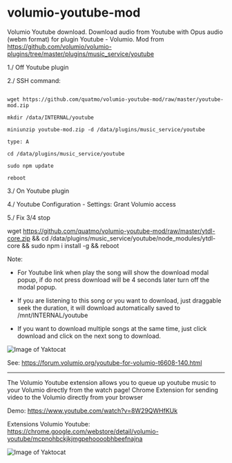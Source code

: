 # volumio-youtube-mod
Volumio Youtube download.  Download audio from Youtube with Opus audio (webm format) for plugin Youtube - Volumio.
Mod from https://github.com/volumio/volumio-plugins/tree/master/plugins/music_service/youtube


1./ Off Youtube plugin

2./ SSH command:
```

wget https://github.com/quatmo/volumio-youtube-mod/raw/master/youtube-mod.zip

mkdir /data/INTERNAL/youtube

miniunzip youtube-mod.zip -d /data/plugins/music_service/youtube

type: A

cd /data/plugins/music_service/youtube

sudo npm update

reboot
```
3./ On Youtube plugin

4./ Youtube Configuration - Settings: Grant Volumio access

5./ Fix 3/4 stop

wget https://github.com/quatmo/volumio-youtube-mod/raw/master/ytdl-core.zip && cd /data/plugins/music_service/youtube/node_modules/ytdl-core && sudo npm i install -g && reboot


Note:
- For Youtube link when play the song will show the download modal popup, if do not press download will be 4 seconds later turn off the modal popup.

- If you are listening to this song or you want to download, just draggable seek the duration, it will download automatically saved to /mnt/INTERNAL/youtube

- If you want to download multiple songs at the same time, just click download and click on the next song to download.


![Image of Yaktocat](https://forum.volumio.org/resources/image/3242)

See: https://forum.volumio.org/youtube-for-volumio-t6608-140.html

-------------------------------------------------
The Volumio Youtube extension allows you to queue up youtube music to your Volumio directly from the watch page!
Chrome Extension for sending video to the Volumio directly from your browser

Demo: https://www.youtube.com/watch?v=8W29QWHfKUk

Extensions Volumio Youtube: https://chrome.google.com/webstore/detail/volumio-youtube/mcpnohbckjkjmgpehoooobhbeefnajna

![Image of Yaktocat](https://forum.volumio.org/resources/image/3249)



